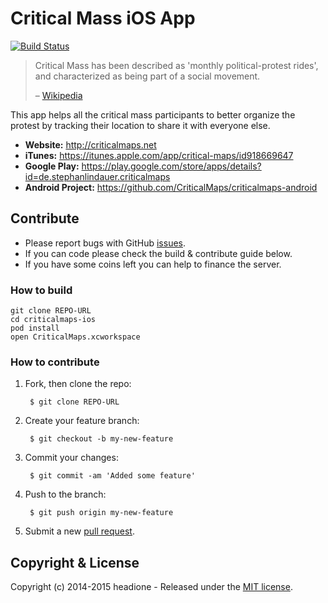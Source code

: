 # Critical Mass iOS App

[![Build Status](https://travis-ci.org/criticalmaps/criticalmaps-ios.svg)](https://travis-ci.org/criticalmaps/criticalmaps-ios)

> Critical Mass has been described as 'monthly political-protest rides', and characterized as being part of a social movement.
> 
> – [Wikipedia](http://en.wikipedia.org/wiki/Critical_Mass_(cycling))

This app helps all the critical mass participants to better organize the protest by tracking their location to share it with everyone else.

* __Website:__ http://criticalmaps.net
* __iTunes:__ https://itunes.apple.com/app/critical-maps/id918669647
* __Google Play:__ https://play.google.com/store/apps/details?id=de.stephanlindauer.criticalmaps
* __Android Project:__ https://github.com/CriticalMaps/criticalmaps-android

## Contribute

* Please report bugs with GitHub [issues](https://github.com/CriticalMaps/criticalmaps-ios/issues).
* If you can code please check the build & contribute guide below.
* If you have some coins left you can help to finance the server.


### How to build

	git clone REPO-URL
	cd criticalmaps-ios
	pod install
	open CriticalMaps.xcworkspace

### How to contribute

1. Fork, then clone the repo:

        $ git clone REPO-URL

2. Create your feature branch:

        $ git checkout -b my-new-feature

3. Commit your changes:

        $ git commit -am 'Added some feature'

4. Push to the branch:

        $ git push origin my-new-feature

5. Submit a new [pull request](https://github.com/CriticalMaps/criticalmaps-ios/compare).

## Copyright & License

Copyright (c) 2014-2015 headione - Released under the [MIT license](https://github.com/criticalmaps/criticalmaps-ios/blob/master/LICENSE).
